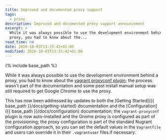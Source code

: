 ```yaml
---
title: Improved and documented proxy support
tags:
  - proxy
description: Improved and documented proxy support announcement
excerpt: >
  While it was always possible to use the development environment behind a
  proxy, you had to know about the...
read_time: no
date: 2016-10-03T13:15:42+01:00
modified: 2016-10-03T13:15:42+01:00
---
```


{% include base_path %}

While it was always possible to use the development environment behind a proxy,
you had to know about the
[vagrant proxyconf plugin](https://github.com/tmatilai/vagrant-proxyconf); the
process wasn't part of the documentation and some post install manual setup was
still required to get Google Chrome to use the proxy.

This has now been addressed by updates to both the
[Getting Started]({{ base_path }}/docs/getting-started) documentation and the
[Configuration]({{ base_path }}/docs/configuration) documentation; the
`vagrant-proxyconf` plugin is now auto-installed and the Gnome proxy is
configured as part of the provisioning; the proxy configuration is part of the
standard Nugrant configuration approach, so you can set the default values in
the `Vagrantfile` and users can override it in their `.vagrantuser` files if
necessary.
